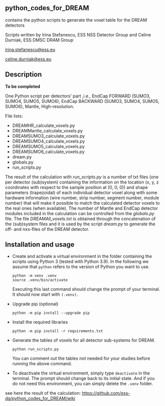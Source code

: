 ## python_codes_for_DREAM
contains the python scripts to generate the voxel table for the DREAM detectors

Scripts written by Irina Stefanescu, ESS NSS Detector Group and Celine Durniak, ESS DMSC DRAM Group

irina.stefanescu@ess.eu

celine.durniak@ess.eu

## Description

**To be completed**

One Python script per detectors' part ,i.e., EndCap FORWARD (SUMO3, SUMO4, SUMO5, SUMO6), EndCap 
BACKWARD (SUMO3, SUMO4, SUMO5, SUMO6), Mantle, High-resolution.  

File lists:

- DREAMHR_calculate_voxels.py
- DREAMMantle_calculate_voxels.py
- DREAMSUMO3_calculate_voxels.py
- DREAMSUMO4_calculate_voxels.py
- DREAMSUMO5_calculate_voxels.py
- DREAMSUMO6_calculate_voxels.py
- dream.py
- globals.py 
- run_scripts.py

The result of the calculation with *run_scripts.py* is a number of txt files (one per detector 
(sub)system) containing the information on the location (x, y, z coordinates with respect to the 
sample position at (0, 0, 0)) and shape parameters (trapezoidal) of each individual detector voxel 
along with some hardware information (wire number, strip number, segment number, module number) 
that will make it possible to match the calculated detector voxels to the real ones 
(when available). The number of Mantle and EndCap detector modules included in the calculation can 
be controlled from the *globals.py* file. The file *DREAMAll_voxels.txt* is obtained through the 
concatenation of the (sub)system files and it is used by the script *dream.py* to generate the 
off- and nxs-files of the DREAM detector. 

## Installation and usage

- Create and activate a virtual environment in the folder containing the scripts using Python 3 
  (tested with Python 3.9). In the following we assume that `python` refers to the version of 
  Python you want to use.

   ```
   python -m venv .venv
   source .venv/bin/activate
   ```
   Executing this last command should change the prompt of your terminal. It should now start 
   with `(.venv)`. 

- Upgrade pip (optional)

  ```
  python -m pip install --upgrade pip
  ```

- Install the required libraries

  ```
  python -m pip install -r requirements.txt
  ```

- Generate the tables of voxels for all detector sub-systems for DREAM.

  ```
  python run_scripts.py
  ```
  You can comment out the tables not needed for your studies before running the above command.
  
- To deactivate the virtual environment, simply type `deactivate` in the terminal. The prompt 
  should change back to its initial state. And if you do not need this environment, you can simply 
  delete the `.venv` folder.


see here the result of the calculation: https://github.com/ess-dg/python_codes_for_DREAM/wiki
